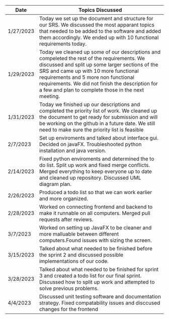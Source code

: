   <table>
    <thead>
      <tr>
        <th>Date</th>
        <th>Topics Discussed</th>
      </tr>
    </thead>
    <tbody>
        <tr>
            <td>1/27/2023</td>
            <td>Today we set up the document and structure for our SRS. We discussed the most apparant topics that needed to be added to the software and added them accordingly. We ended up with 10 functional requirements today.</td>
        </tr>
         <tr>
            <td>1/29/2023</td>
            <td>Today we cleaned up some of our descriptions and compeleted the rest of the requirements. We discussed and split up some larger sections of the SRS and came up with 10 more functional requirements and 5 more non functional requirements. We did not finish the description for a few and plan to complete those in the next meeting. </td>
        </tr>
         <tr>
            <td>1/31/2023</td>
            <td>Today we finished up our descriptions and completed the priority list of work. We cleaned up the document to get ready for submission and will be working on the github in a future date. We still need to make sure the priority list is feasible</td>
        </tr>
        <tr>
            <td>2/7/2023</td>
            <td>Set up enviroments and talked about interface gui. Decided on javaFX. Troubleshooted python installation and java version.</td>
        </tr>
         <tr>
            <td>2/14/2023</td>
            <td>Fixed python enviroments and determined the to do list. Split up work and fixed merge conflicts. Merged everything to keep everyone up to date and cleaned up repository. Discussed UML diagram plan.</td>
        </tr>
        <tr>
            <td>2/26/2023</td>
            <td>Produced a todo list so that we can work earlier and more organized.</td>
         </tr>
         <tr>
            <td>2/28/2023</td>
            <td>Worked on connecting frontend and backend to make it runnable on all computers. Merged pull requests after reviews.</td>
         </tr>
          <tr>
            <td>3/7/2023</td>
            <td>Worked on setting up JavaFX to be cleaner and more malluable between different computers.Found issues with sizing the screen.</td>
         </tr>
         <tr>
            <td>3/15/2023</td>
            <td>Talked about what needed to be finished before the sprint 2 and discussed possible implementations of our code.</td>
         </tr>
         <tr>
            <td>3/28/2023</td>
            <td>Talked about what needed to be finished for sprint 3 and created a todo list for our final sprint. Discussed how to split up work and attempted to solve previous problems.</td>
         </tr>
               <tr>
            <td>4/4/2023</td>
            <td>Discussed unit testing software and documentation strategy. Fixed compatability issues and disccused changes for the frontend</td>
         </tr>
    </tbody>
  </table>
